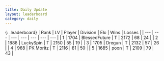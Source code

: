 ```yaml
---
title: Daily Update
layout: leaderboard
category: daily
---
```


{: .leaderboard}
| Rank | LV | Player | Division | Elo | Wins | Losses |
| --- | --- | --- | --- | --- | --- | --- |
| <span data-change="0">1</span> | 1704 | <span title="ID: 692745">BlessedFuture</span> | T | <span data-change="20">2172</span> | <span data-change="19">68</span> | <span data-change="7">24</span> |
| <span data-change="6">2</span> | 1888 | <span title="ID: 498412">LuckySpin</span> | T | <span data-change="75">2150</span> | <span data-change="15">55</span> | <span data-change="2">19</span> |
| <span data-change="0">3</span> | 1705 | <span title="ID: 337810">Dregun</span> | T | <span data-change="1">2132</span> | <span data-change="6">57</span> | <span data-change="3">26</span> |
| <span data-change="6">4</span> | 968 | <span title="ID: 427478">PK Moritz</span> | T | <span data-change="55">2116</span> | <span data-change="13">81</span> | <span data-change="2">50</span> |
| <span data-change="-1">5</span> | 1685 | <span title="ID: 540690">poon</span> | T | <span data-change="5">2109</span> | <span data-change="9">79</span> | <span data-change="4">43</span> |